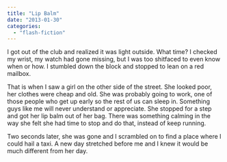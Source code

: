 ```yaml
---
title: "Lip Balm"
date: "2013-01-30"
categories: 
  - "flash-fiction"
---
```


I got out of the club and realized it was light outside. What time? I checked my wrist, my watch had gone missing, but I was too shitfaced to even know when or how. I stumbled down the block and stopped to lean on a red mailbox.

That is when I saw a girl on the other side of the street. She looked poor, her clothes were cheap and old. She was probably going to work, one of those people who get up early so the rest of us can sleep in. Something guys like me will never understand or appreciate. She stopped for a step and got her lip balm out of her bag. There was something calming in the way she felt she had time to stop and do that, instead of keep running.

Two seconds later, she was gone and I scrambled on to find a place where I could hail a taxi. A new day stretched before me and I knew it would be much different from her day.
